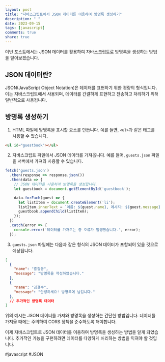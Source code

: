 ```yaml
---
layout: post
title: "자바스크립트에서 JSON 데이터를 이용하여 방명록 생성하기"
description: " "
date: 2023-09-15
tags: [javascript]
comments: true
share: true
---
```


이번 포스트에서는 JSON 데이터를 활용하여 자바스크립트로 방명록을 생성하는 방법을 알아보겠습니다.

## JSON 데이터란?

JSON(JavaScript Object Notation)은 데이터를 표현하기 위한 경량의 형식입니다. 이는 자바스크립트에서 사용되며, 데이터를 간결하게 표현하고 전송하고 처리하기 위해 일반적으로 사용됩니다.

## 방명록 생성하기

1. HTML 파일에 방명록을 표시할 요소를 만듭니다. 예를 들면, `<ul>`과 같은 태그를 사용할 수 있습니다.

```html
<ul id="guestbook"></ul>
```

2. 자바스크립트 파일에서 JSON 데이터를 가져옵니다. 예를 들어, `guests.json` 파일을 서버에서 가져와 사용할 수 있습니다.

```javascript
fetch('guests.json')
  .then(response => response.json())
  .then(data => {
    // JSON 데이터를 사용하여 방명록을 생성합니다.
    let guestbook = document.getElementById('guestbook');

    data.forEach(guest => {
      let listItem = document.createElement('li');
      listItem.innerText = `이름: ${guest.name}, 메시지: ${guest.message}`;
      guestbook.appendChild(listItem);
    });
  })
  .catch(error => {
    console.error('데이터를 가져오는 중 오류가 발생했습니다.', error);
  });
```

3. `guests.json` 파일에는 다음과 같은 형식의 JSON 데이터가 포함되어 있을 것으로 예상됩니다.

```json
[
  {
    "name": "홍길동",
    "message": "방명록을 작성하였습니다."
  },
  {
    "name": "김철수",
    "message": "안녕하세요! 방명록에 남깁니다."
  },
  // 추가적인 방명록 데이터
]
```

위의 예시는 JSON 데이터를 가져와 방명록을 생성하는 간단한 방법입니다. 데이터를 가져올 때에는 주의하여 CORS 정책을 준수하도록 해야합니다.

이제 자바스크립트로 JSON 데이터를 이용하여 방명록을 생성하는 방법을 알게 되었습니다. 추가적인 기능을 구현하려면 데이터를 다양하게 처리하는 방법을 익혀야 할 것입니다.

#javascript #JSON